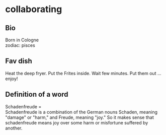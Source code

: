 # collaborating

## Bio
Born in Cologne
<br>
zodiac: pisces

## Fav dish
Heat the deep fryer. Put the Frites inside. Wait few minutes. Put them out ... enjoy!

## Definition of a word
Schadenfreude = <br> Schadenfreude is a combination of the German nouns Schaden, meaning "damage" or "harm," and Freude, meaning "joy." So it makes sense that schadenfreude means joy over some harm or misfortune suffered by another.
